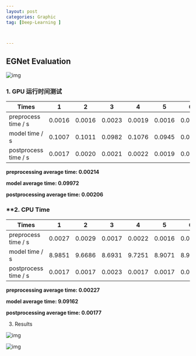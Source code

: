 ```yaml
---
layout: post
categories: Graphic
tag: [Deep-Learning ] 



---
```




## EGNet Evaluation

![img](https://tva1.sinaimg.cn/large/006y8mN6ly1g8ol6oj5msj307h0b4wfe.jpg)

### **1. GPU 运行时间测试**

| Times                | 1      | 2      | 3      | 4      | 5      | 6      | 7      | 8      | 9      | 10     |
| -------------------- | ------ | ------ | ------ | ------ | ------ | ------ | ------ | ------ | ------ | ------ |
| preprocess time / s  | 0.0016 | 0.0016 | 0.0023 | 0.0019 | 0.0016 | 0.0023 | 0.0027 | 0.0028 | 0.0024 | 0.0022 |
| model time / s       | 0.1007 | 0.1011 | 0.0982 | 0.1076 | 0.0945 | 0.0970 | 0.0997 | 0.0948 | 0.1021 | 0.1015 |
| postprocess time / s | 0.0017 | 0.0020 | 0.0021 | 0.0022 | 0.0019 | 0.0019 | 0.0027 | 0.0018 | 0.0021 | 0.0022 |

**preprocessing average time: 0.00214**

**model average time: 0.09972**

**postprocessing average time: 0.00206**



### **2. CPU Time

| Times                | 1      | 2      | 3      | 4      | 5      | 6      | 7      | 8      | 9      | 10     |
| -------------------- | ------ | ------ | ------ | ------ | ------ | ------ | ------ | ------ | ------ | ------ |
| preprocess time / s  | 0.0027 | 0.0029 | 0.0017 | 0.0022 | 0.0016 | 0.0017 | 0.0028 | 0.0024 | 0.0031 | 0.0016 |
| model time / s       | 8.9851 | 9.6686 | 8.6931 | 9.7251 | 8.9071 | 8.9628 | 8.9946 | 8.9697 | 8.9452 | 9.0649 |
| postprocess time / s | 0.0017 | 0.0017 | 0.0023 | 0.0017 | 0.0017 | 0.0018 | 0.0017 | 0.0017 | 0.0018 | 0.0016 |

**preprocessing average time: 0.00227**

**model average time: 9.09162**

**postprocessing average time: 0.00177**



3. Results

![img](https://tva1.sinaimg.cn/large/006y8mN6ly1g8ol8on2b6j307h0b4ab1.jpg)

![img](https://tva1.sinaimg.cn/large/006y8mN6ly1g8ol8t9igaj307h0b4wed.jpg)